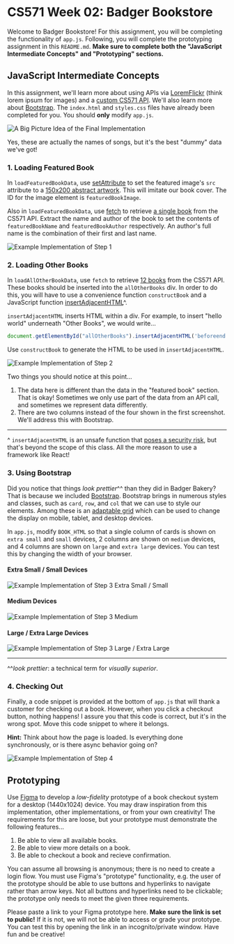 # CS571 Week 02: Badger Bookstore

Welcome to Badger Bookstore! For this assignment, you will be completing the functionality of `app.js`. Following, you will complete the prototyping assignment in this `README.md`.  **Make sure to complete both the "JavaScript Intermediate Concepts" and "Prototyping" sections.**

## JavaScript Intermediate Concepts

In this assignment, we'll learn more about using APIs via [LoremFlickr](https://loremflickr.com/) (think lorem ipsum for images) and a [custom CS571 API](https://www.coletnelson.us/cs571/f22/hw2/api/book). We'll also learn more about [Bootstrap](https://getbootstrap.com/). The `index.html` and `styles.css` files have already been completed for you. You should **only** modify `app.js`.

![A Big Picture Idea of the Final Implementation](figures/big_picture.png)

Yes, these are actually the names of songs, but it's the best "dummy" data we've got!

### 1. Loading Featured Book

In `loadFeaturedBookData`, use [setAttribute](https://developer.mozilla.org/en-US/docs/Web/API/Element/setAttribute) to set the featured image's `src` attribute to a [150x200 abstract artwork](https://loremflickr.com/150/200/abstract). This will imitate our book cover. The ID for the image element is `featuredBookImage`.

Also in `loadFeaturedBookData`, use [fetch](https://developer.mozilla.org/en-US/docs/Web/API/Fetch_API) to retrieve [a single book](https://www.coletnelson.us/cs571/f22/hw2/api/book) from the CS571 API. Extract the name and author of the book to set the contents of `featuredBookName` and `featuredBookAuthor` respectively. An author's full name is the combination of their first and last name.

![Example Implementation of Step 1](figures/js_1.png)


### 2. Loading Other Books

In `loadAllOtherBookData`, use `fetch` to retrieve [12 books](https://www.coletnelson.us/cs571/f22/hw2/api/books?amount=12) from the CS571 API. These books should be inserted into the `allOtherBooks` div. In order to do this, you will have to use a convenience function `constructBook` and a JavaScript function [insertAdjacentHTML](https://developer.mozilla.org/en-US/docs/Web/API/Element/insertAdjacentHTML)^.  

`insertAdjacentHTML` inserts HTML within a div. For example, to insert "hello world" underneath "Other Books", we would write...

```javascript
document.getElementById("allOtherBooks").insertAdjacentHTML('beforeend', '<p>hello world</p>');
```

Use `constructBook` to generate the HTML to be used in `insertAdjacentHTML`.

![Example Implementation of Step 2](figures/js_2.png)

Two things you should notice at this point...
 1. The data here is different than the data in the "featured book" section. That is okay! Sometimes we only use part of the data from an API call, and sometimes we represent data differently.
 2. There are two columns instead of the four shown in the first screenshot. We'll address this with Bootstrap.

 ___

 ^ `insertAdjacentHTML` is an unsafe function that [poses a security risk](https://owasp.org/www-community/attacks/xss/), but that's beyond the scope of this class. All the more reason to use a framework like React!

### 3. Using Bootstrap

Did you notice that things *look prettier*^^ than they did in Badger Bakery? That is because we included [Bootstrap](https://getbootstrap.com/). Bootstrap brings in numerous styles and classes, such as `card`, `row`, and `col` that we can use to style our elements. Among these is an [adaptable grid](https://getbootstrap.com/docs/4.0/layout/grid/) which can be used to change the display on mobile, tablet, and desktop devices.

In `app.js`, modify `BOOK_HTML` so that a single column of cards is shown on `extra small` and `small` devices, 2 columns are shown on `medium` devices, and 4 columns are shown on `large` and `extra large` devices. You can test this by changing the width of your browser.

#### Extra Small / Small Devices
![Example Implementation of Step 3 Extra Small / Small](figures/js_3_sm.png)

#### Medium Devices
![Example Implementation of Step 3 Medium](figures/js_3_md.png)

#### Large / Extra Large Devices
![Example Implementation of Step 3 Large / Extra Large](figures/js_3_lg.png)

___

^^*look prettier*: a technical term for *visually superior*.

### 4. Checking Out
Finally, a code snippet is provided at the bottom of `app.js` that will thank a customer for checking out a book. However, when you click a checkout button, nothing happens! I assure you that this code is correct, but it's in the wrong spot. Move this code snippet to where it belongs.

**Hint:** Think about how the page is loaded. Is everything done synchronously, or is there async behavior going on?

![Example Implementation of Step 4](figures/js_4.png)


## Prototyping

Use [Figma](https://www.figma.com/) to develop a *low-fidelity* prototype of a book checkout system for a desktop (1440x1024) device. You may draw inspiration from this implementation, other implementations, or from your own creativity! The requirements for this are loose, but your prototype must demonstrate the following features...
 1. Be able to view all available books.
 2. Be able to view more details on a book.
 3. Be able to checkout a book and recieve confirmation.

You can assume all browsing is anonymous; there is no need to create a login flow. You must use Figma's "prototype" functionality, e.g. the user of the prototype should be able to use buttons and hyperlinks to navigate rather than arrow keys. Not all buttons and hyperlinks need to be clickable; the prototype only needs to meet the given three requirements.

Please paste a link to your Figma prototype here. **Make sure the link is set to public!** If it is not, we will not be able to access or grade your prototype. You can test this by opening the link in an incognito/private window. Have fun and be creative!
